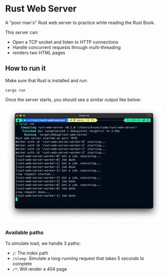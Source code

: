 # Rust Web Server

A "poor man's" Rust web server to practice while reading the Rust Book.

This server can:

- Open a TCP socket and listen to HTTP connections
- Handle concurrent requests through multi-threading
- renders two HTML pages

## How to run it

Make sure that Rust is installed and run:

```shell
cargo run
```

Once the server starts, you should see a similar output like below:

![Rust Web Server output on the terminal](./output.png)

### Available paths

To simulate load, we handle 3 paths:

- `/`: The index path
- `/sleep`: Simulate a long-running request that takes 5 seconds to complete
- `/*`: Will render a 404 page
